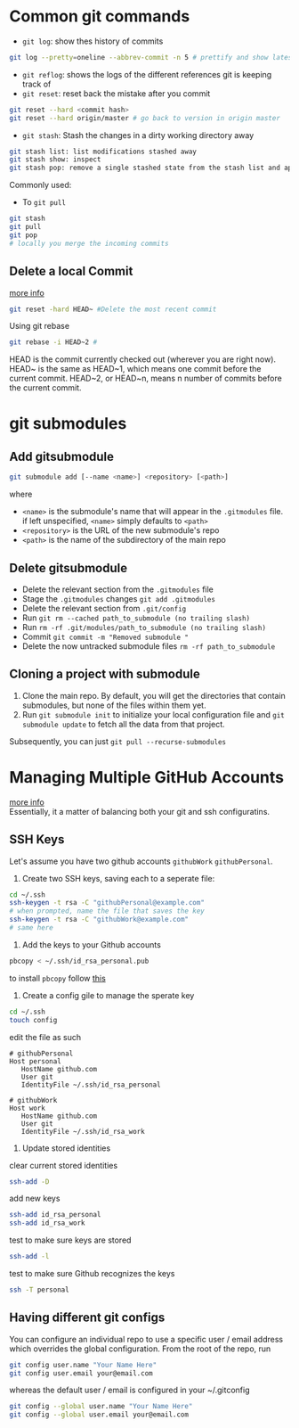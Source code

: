 # Common git commands
- ```git log```: show thes history of commits
```bash
git log --pretty=oneline --abbrev-commit -n 5 # prettify and show latest 5 logs
```

- ```git reflog```: shows the logs of the different references git is keeping track of
- ```git reset```: reset back the mistake after you commit
```bash
git reset --hard <commit hash> 
git reset --hard origin/master # go back to version in origin master
```
- ```git stash```: Stash the changes in a dirty working directory away
```bash
git stash list: list modifications stashed away
git stash show: inspect
git stash pop: remove a single stashed state from the stash list and apply it on top of the current working tree state
```
Commonly used:
- To ```git pull```
```bash
git stash
git pull
git pop
# locally you merge the incoming commits
```
## Delete a local Commit
[more info](https://ncona.com/2011/07/how-to-delete-a-commit-in-git-local-and-remote/)
```bash
git reset -hard HEAD~ #Delete the most recent commit
```
Using git rebase
```bash
git rebase -i HEAD~2 # 
```
HEAD is the commit currently checked out (wherever you are right now). HEAD~ is the same as HEAD~1, which means one commit before the current commit. HEAD~2, or HEAD~n, means n number of commits before the current commit.

# git submodules
## Add gitsubmodule
```bash
git submodule add [--name <name>] <repository> [<path>]
```
where
- `<name>` is the submodule's name that will appear in the `.gitmodules` file. if left unspecified, `<name>` simply defaults to `<path>`
- `<repository>` is the URL of the new submodule's repo
- `<path>` is the name of the subdirectory of the main repo
## Delete gitsubmodule
- Delete the relevant section from the `.gitmodules` file
- Stage the `.gitmodules` changes `git add .gitmodules`
- Delete the relevant section from `.git/config`
- Run `git rm --cached path_to_submodule (no trailing slash)`
- Run `rm -rf .git/modules/path_to_submodule (no trailing slash)`
- Commit `git commit -m "Removed submodule "`
- Delete the now untracked submodule files `rm -rf path_to_submodule`

## Cloning a project with submodule
1. Clone the main repo. By default, you will get the directories that contain submodules, but none of the files within them yet.
1. Run `git submodule init` to initialize your local configuration file and `git submodule update` to fetch all the data from that project.

Subsequently, you can just `git pull --recurse-submodules`

# Managing Multiple GitHub Accounts
[more info](https://mherman.org/blog/managing-multiple-github-accounts/) <br>
Essentially, it a matter of balancing both your git and ssh configuratins. 

## SSH Keys
Let's assume you have two github accounts `githubWork` `githubPersonal`. 
1. Create two SSH keys, saving each to a seperate file:
```bash
cd ~/.ssh
ssh-keygen -t rsa -C "githubPersonal@example.com"
# when prompted, name the file that saves the key
ssh-keygen -t rsa -C "githubWork@example.com"
# same here
``` 
1. Add the keys to your Github accounts
```bash
pbcopy < ~/.ssh/id_rsa_personal.pub
``` 
to install `pbcopy` follow [this](https://garywoodfine.com/use-pbcopy-on-ubuntu/) <br>
1. Create a config gile to manage the sperate key
```bash
cd ~/.ssh
touch config
```
edit the file as such
```
# githubPersonal
Host personal
   HostName github.com
   User git
   IdentityFile ~/.ssh/id_rsa_personal

# githubWork
Host work
   HostName github.com
   User git
   IdentityFile ~/.ssh/id_rsa_work
```

1. Update stored identities

clear current stored identities
```bash
ssh-add -D
```
add new keys
```bash
ssh-add id_rsa_personal
ssh-add id_rsa_work
```
test to make sure keys are stored
```bash
ssh-add -l
```
test to make sure Github recognizes the keys
```bash
ssh -T personal
```

## Having different git configs
You can configure an individual repo to use a specific user / email address which overrides the global configuration. From the root of the repo, run
```bash
git config user.name "Your Name Here"
git config user.email your@email.com
```

whereas the default user / email is configured in your ~/.gitconfig
```bash
git config --global user.name "Your Name Here"
git config --global user.email your@email.com
```